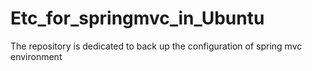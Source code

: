 # Etc_for_springmvc_in_Ubuntu
The repository is dedicated to back up the configuration of spring mvc environment
